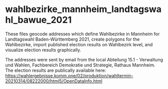 # wahlbezirke_mannheim_landtagswahl_bawue_2021
These files geocode addresses which define Wahlbezirke in Mannheim for Landtagswahl Baden-Württemberg 2021, create polygons for the Wahlbezirke, import published election results on Wahlbezirk level, and visualize election results graphically.

The addresses were sent by email from the local Abteilung 15.1 - Verwaltung und Wahlen, Fachbereich Demokratie und Strategie, Rathaus Mannheim. The election results are publically available here: https://wahlergebnisse.komm.one/02/produktion/wahltermin-20210314/08222000/html5/OpenDataInfo.html
